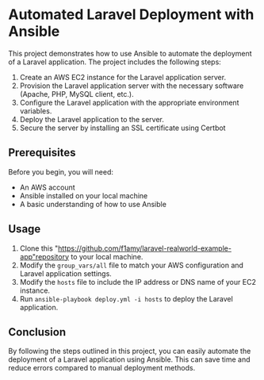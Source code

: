# Automated Laravel Deployment with Ansible

This project demonstrates how to use Ansible to automate the deployment of a Laravel application. The project includes the following steps:

1. Create an AWS EC2 instance for the Laravel application server.
2. Provision the Laravel application server with the necessary software (Apache, PHP, MySQL client, etc.).
3. Configure the Laravel application with the appropriate environment variables.
4. Deploy the Laravel application to the server.
5. Secure the server by installing an SSL certificate using Certbot

## Prerequisites

Before you begin, you will need:

- An AWS account
- Ansible installed on your local machine
- A basic understanding of how to use Ansible

## Usage

1. Clone this "https://github.com/f1amy/laravel-realworld-example-app"repository to your local machine.
2. Modify the `group_vars/all` file to match your AWS configuration and Laravel application settings.
3. Modify the `hosts` file to include the IP address or DNS name of your EC2 instance.
4. Run `ansible-playbook deploy.yml -i hosts` to deploy the Laravel application.

## Conclusion

By following the steps outlined in this project, you can easily automate the deployment of a Laravel application using Ansible. This can save time and reduce errors compared to manual deployment methods.

